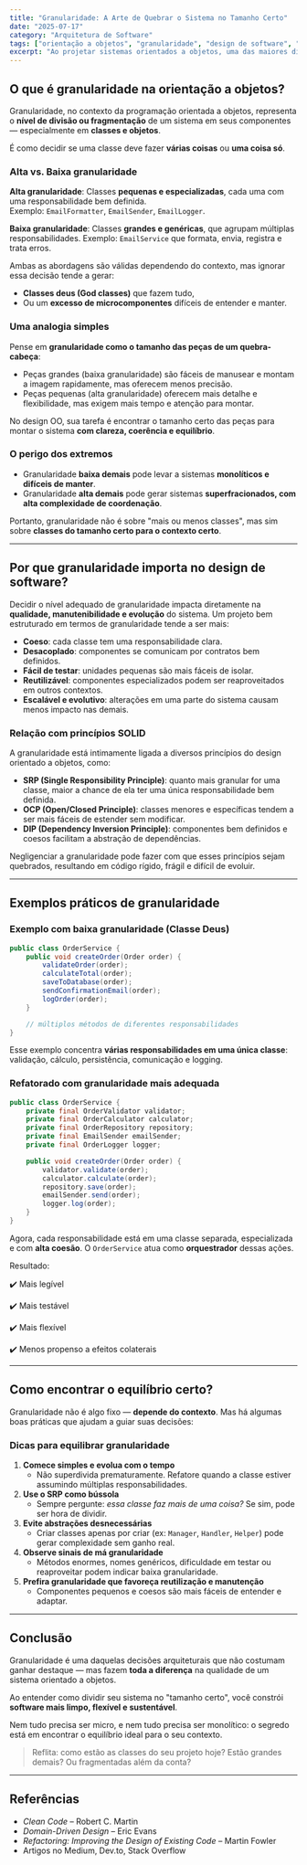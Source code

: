 ```yaml
---
title: "Granularidade: A Arte de Quebrar o Sistema no Tamanho Certo" 
date: "2025-07-17" 
category: "Arquitetura de Software" 
tags: ["orientação a objetos", "granularidade", "design de software", "arquitetura orientada a objetos", "boas práticas", "SOLID", "coesão", "acoplamento", "refatoração", "engenharia de software"] 
excerpt: "Ao projetar sistemas orientados a objetos, uma das maiores dificuldades está em decidir até onde devemos dividir o sistema. Essa decisão tem nome: granularidade." 
---
```


## O que é granularidade na orientação a objetos?

Granularidade, no contexto da programação orientada a objetos, representa o **nível de divisão ou fragmentação** de um sistema em seus componentes — especialmente em **classes e objetos**.

É como decidir se uma classe deve fazer **várias coisas** ou **uma coisa só**.

### Alta vs. Baixa granularidade

**Alta granularidade**:
Classes **pequenas e especializadas**, cada uma com uma responsabilidade bem definida.    
Exemplo: `EmailFormatter`, `EmailSender`, `EmailLogger`.
    
**Baixa granularidade**:
Classes **grandes e genéricas**, que agrupam múltiplas responsabilidades.
Exemplo: `EmailService` que formata, envia, registra e trata erros.
    
Ambas as abordagens são válidas dependendo do contexto, mas ignorar essa decisão tende a gerar:

- **Classes deus (God classes)** que fazem tudo,
- Ou um **excesso de microcomponentes** difíceis de entender e manter.

### Uma analogia simples

Pense em **granularidade como o tamanho das peças de um quebra-cabeça**:

- Peças grandes (baixa granularidade) são fáceis de manusear e montam a imagem rapidamente, mas oferecem menos precisão.
- Peças pequenas (alta granularidade) oferecem mais detalhe e flexibilidade, mas exigem mais tempo e atenção para montar.

No design OO, sua tarefa é encontrar o tamanho certo das peças para montar o sistema **com clareza, coerência e equilíbrio**.

### O perigo dos extremos

- Granularidade **baixa demais** pode levar a sistemas **monolíticos e difíceis de manter**.
- Granularidade **alta demais** pode gerar sistemas **superfracionados, com alta complexidade de coordenação**.

Portanto, granularidade não é sobre "mais ou menos classes", mas sim sobre **classes do tamanho certo para o contexto certo**.

---

## Por que granularidade importa no design de software?

Decidir o nível adequado de granularidade impacta diretamente na **qualidade, manutenibilidade e evolução** do sistema. Um projeto bem estruturado em termos de granularidade tende a ser mais:

- **Coeso**: cada classe tem uma responsabilidade clara.
- **Desacoplado**: componentes se comunicam por contratos bem definidos.
- **Fácil de testar**: unidades pequenas são mais fáceis de isolar.
- **Reutilizável**: componentes especializados podem ser reaproveitados em outros contextos.
- **Escalável e evolutivo**: alterações em uma parte do sistema causam menos impacto nas demais.

### Relação com princípios SOLID

A granularidade está intimamente ligada a diversos princípios do design orientado a objetos, como:

- **SRP (Single Responsibility Principle)**: quanto mais granular for uma classe, maior a chance de ela ter uma única responsabilidade bem definida.
- **OCP (Open/Closed Principle)**: classes menores e específicas tendem a ser mais fáceis de estender sem modificar.
- **DIP (Dependency Inversion Principle)**: componentes bem definidos e coesos facilitam a abstração de dependências.

Negligenciar a granularidade pode fazer com que esses princípios sejam quebrados, resultando em código rígido, frágil e difícil de evoluir.

---

## Exemplos práticos de granularidade

### Exemplo com baixa granularidade (Classe Deus)

```java
public class OrderService {
    public void createOrder(Order order) {
        validateOrder(order);
        calculateTotal(order);
        saveToDatabase(order);
        sendConfirmationEmail(order);
        logOrder(order);
    }

    // múltiplos métodos de diferentes responsabilidades
}
```

Esse exemplo concentra **várias responsabilidades em uma única classe**: validação, cálculo, persistência, comunicação e logging.

### Refatorado com granularidade mais adequada

```java
public class OrderService {
    private final OrderValidator validator;
    private final OrderCalculator calculator;
    private final OrderRepository repository;
    private final EmailSender emailSender;
    private final OrderLogger logger;

    public void createOrder(Order order) {
        validator.validate(order);
        calculator.calculate(order);
        repository.save(order);
        emailSender.send(order);
        logger.log(order);
    }
}
```

Agora, cada responsabilidade está em uma classe separada, especializada e com **alta coesão**. O `OrderService` atua como **orquestrador** dessas ações.

Resultado:

✔️ Mais legível

✔️ Mais testável

✔️ Mais flexível

✔️ Menos propenso a efeitos colaterais

---

## Como encontrar o equilíbrio certo?

Granularidade não é algo fixo — **depende do contexto**. Mas há algumas boas práticas que ajudam a guiar suas decisões:

### Dicas para equilibrar granularidade

1. **Comece simples e evolua com o tempo**
    - Não superdivida prematuramente. Refatore quando a classe estiver assumindo múltiplas responsabilidades.
2. **Use o SRP como bússola**
    - Sempre pergunte: *essa classe faz mais de uma coisa?* Se sim, pode ser hora de dividir.
3. **Evite abstrações desnecessárias**
    - Criar classes apenas por criar (ex: `Manager`, `Handler`, `Helper`) pode gerar complexidade sem ganho real.
4. **Observe sinais de má granularidade**
    - Métodos enormes, nomes genéricos, dificuldade em testar ou reaproveitar podem indicar baixa granularidade.
5. **Prefira granularidade que favoreça reutilização e manutenção**
    - Componentes pequenos e coesos são mais fáceis de entender e adaptar.

---

## Conclusão

Granularidade é uma daquelas decisões arquiteturais que não costumam ganhar destaque — mas fazem **toda a diferença** na qualidade de um sistema orientado a objetos.

Ao entender como dividir seu sistema no "tamanho certo", você constrói **software mais limpo, flexível e sustentável**.

Nem tudo precisa ser micro, e nem tudo precisa ser monolítico: o segredo está em encontrar o equilíbrio ideal para o seu contexto.

> Reflita: como estão as classes do seu projeto hoje? Estão grandes demais? Ou fragmentadas além da conta?
> 

---

## Referências

- *Clean Code* – Robert C. Martin
- *Domain-Driven Design* – Eric Evans
- *Refactoring: Improving the Design of Existing Code* – Martin Fowler
- Artigos no Medium, Dev.to, Stack Overflow